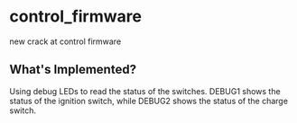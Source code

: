 # control_firmware

new crack at control firmware

## What's Implemented?

Using debug LEDs to read the status of the switches. DEBUG1 shows the status of the ignition switch, while DEBUG2 shows the status of the charge switch.
